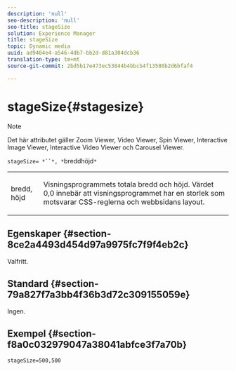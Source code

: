 ```yaml
---
description: 'null'
seo-description: 'null'
seo-title: stageSize
solution: Experience Manager
title: stageSize
topic: Dynamic media
uuid: ad9404e4-a546-4db7-bb2d-d81a304dcb36
translation-type: tm+mt
source-git-commit: 2bd5b17e473ec53844b4bbcb4f13580b2d6bfaf4

---
```



# stageSize{#stagesize}

>[!NOTE]
>
>Det här attributet gäller Zoom Viewer, Video Viewer, Spin Viewer, Interactive Image Viewer, Interactive Video Viewer och Carousel Viewer.

`stageSize= *``*, *`breddhöjd`*`

<table id="table_0070E5402099428DBEA2A900CADB2BAA"> 
 <tbody> 
  <tr> 
   <td colname="col1"> <p><span class="codeph"> <span class="varname"> bredd</span>,<span class="varname"> höjd</span></span> </p> </td> 
   <td colname="col2"> <p> Visningsprogrammets totala bredd och höjd. Värdet <span class="codeph"> 0,0</span> innebär att visningsprogrammet har en storlek som motsvarar CSS-reglerna och webbsidans layout. </p> </td> 
  </tr> 
 </tbody> 
</table>

## Egenskaper {#section-8ce2a4493d454d97a9975fc7f9f4eb2c}

Valfritt.

## Standard {#section-79a827f7a3bb4f36b3d72c309155059e}

Ingen.

## Exempel {#section-f8a0c032979047a38041abfce3f7a70b}

`stageSize=500,500`
